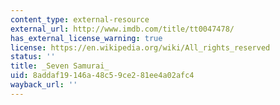 ```yaml
---
content_type: external-resource
external_url: http://www.imdb.com/title/tt0047478/
has_external_license_warning: true
license: https://en.wikipedia.org/wiki/All_rights_reserved
status: ''
title: _Seven Samurai_
uid: 8addaf19-146a-48c5-9ce2-81ee4a02afc4
wayback_url: ''
---
```

